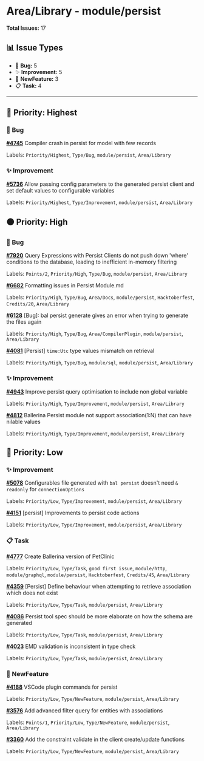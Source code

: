 # Area/Library - module/persist

**Total Issues:** 17

## 📊 Issue Types

- 🐛 **Bug:** 5
- ✨ **Improvement:** 5
- 🚀 **NewFeature:** 3
- 📋 **Task:** 4

---

## 🔴 Priority: Highest

### 🐛 Bug

**[#4745](https://github.com/ballerina-platform/ballerina-library/issues/4745)** Compiler crash in persist for model with few records

Labels: `Priority/Highest`, `Type/Bug`, `module/persist`, `Area/Library`

### ✨ Improvement

**[#5736](https://github.com/ballerina-platform/ballerina-library/issues/5736)** Allow passing config parameters to the generated persist client and set default values to configurable variables

Labels: `Priority/Highest`, `Type/Improvement`, `module/persist`, `Area/Library`

## 🟠 Priority: High

### 🐛 Bug

**[#7920](https://github.com/ballerina-platform/ballerina-library/issues/7920)** Query Expressions with Persist Clients do not push down 'where' conditions to the database, leading to inefficient in-memory filtering

Labels: `Points/2`, `Priority/High`, `Type/Bug`, `module/persist`, `Area/Library`

**[#6682](https://github.com/ballerina-platform/ballerina-library/issues/6682)** Formatting issues in Persist Module.md

Labels: `Priority/High`, `Type/Bug`, `Area/Docs`, `module/persist`, `Hacktoberfest`, `Credits/20`, `Area/Library`

**[#6128](https://github.com/ballerina-platform/ballerina-library/issues/6128)** [Bug]: bal persist generate gives an error when trying to generate the files again

Labels: `Priority/High`, `Type/Bug`, `Area/CompilerPlugin`, `module/persist`, `Area/Library`

**[#4081](https://github.com/ballerina-platform/ballerina-library/issues/4081)** [Persist] `time:Utc` type values mismatch on retrieval

Labels: `Priority/High`, `Type/Bug`, `module/sql`, `module/persist`, `Area/Library`

### ✨ Improvement

**[#4943](https://github.com/ballerina-platform/ballerina-library/issues/4943)** Improve persist query optimisation to include non global variable

Labels: `Priority/High`, `Type/Improvement`, `module/persist`, `Area/Library`

**[#4812](https://github.com/ballerina-platform/ballerina-library/issues/4812)** Ballerina Persist module not support association(1:N) that can have nilable values

Labels: `Priority/High`, `Type/Improvement`, `module/persist`, `Area/Library`

## 🔵 Priority: Low

### ✨ Improvement

**[#5078](https://github.com/ballerina-platform/ballerina-library/issues/5078)** Configurables file generated with `bal persist` doesn't need `& readonly` for `connectionOptions`

Labels: `Priority/Low`, `Type/Improvement`, `module/persist`, `Area/Library`

**[#4151](https://github.com/ballerina-platform/ballerina-library/issues/4151)** [persist] Improvements to persist code actions

Labels: `Priority/Low`, `Type/Improvement`, `module/persist`, `Area/Library`

### 📋 Task

**[#4777](https://github.com/ballerina-platform/ballerina-library/issues/4777)** Create Ballerina version of PetClinic

Labels: `Priority/Low`, `Type/Task`, `good first issue`, `module/http`, `module/graphql`, `module/persist`, `Hacktoberfest`, `Credits/45`, `Area/Library`

**[#4359](https://github.com/ballerina-platform/ballerina-library/issues/4359)** [Persist] Define behaviour when attempting to retrieve association which does not exist

Labels: `Priority/Low`, `Type/Task`, `module/persist`, `Area/Library`

**[#4086](https://github.com/ballerina-platform/ballerina-library/issues/4086)** Persist tool spec should be more elaborate on how the schema are generated

Labels: `Priority/Low`, `Type/Task`, `module/persist`, `Area/Library`

**[#4023](https://github.com/ballerina-platform/ballerina-library/issues/4023)** EMD validation is inconsistent in type check

Labels: `Priority/Low`, `Type/Task`, `module/persist`, `Area/Library`

### 🚀 NewFeature

**[#4188](https://github.com/ballerina-platform/ballerina-library/issues/4188)** VSCode plugin commands for persist

Labels: `Priority/Low`, `Type/NewFeature`, `module/persist`, `Area/Library`

**[#3576](https://github.com/ballerina-platform/ballerina-library/issues/3576)** Add advanced filter query for entities with associations

Labels: `Points/1`, `Priority/Low`, `Type/NewFeature`, `module/persist`, `Area/Library`

**[#3360](https://github.com/ballerina-platform/ballerina-library/issues/3360)** Add the constraint validate in the client create/update functions

Labels: `Priority/Low`, `Type/NewFeature`, `module/persist`, `Area/Library`

